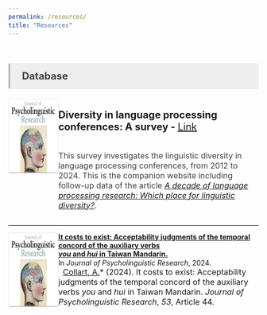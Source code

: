 ```yaml
---
permalink: /resources/
title: "Resources"
---
```


<style>
.item1 { grid-area: Image; }
.item2 { grid-area: Article; }
.item3 { grid-area: Venue; }
.item4 { grid-area: Citation; }

.grid-container {
  display: grid;
  grid-template-areas:
    'Image Article'
    'Image Venue'
    'Image Citation';
  grid-template-columns: 20% auto;
}


</style>
<br>

<p style="background-color:#eeeeee; color: #404040; border-left: solid #bcbcbc 4px; border-radius: 4px; padding:0.7em; font-size:20px"><b> &nbsp;&nbsp;Database</b></p>

<!-- Database Linguistic Diversity -->
<div class="grid-container">
  <div class="item1">
    <img align="left" width="150" height="150" src="./../images/JOPR2.png" style="padding-right: 10px"/>
  </div>
  <div class="item2">
    <p style="font-size:20px;"><strong>Diversity in language processing conferences: A survey - </strong><a href = "https://aymeric-collart.shinyapps.io/shinyapps_langconfdata_dashboard/" target = "_blank">Link</a></p>
  </div>
  <div class="item3">
<p style="font-size:16px; color: #404040">This survey investigates the linguistic diversity in language processing conferences, from 2012 to 2024. This is the companion website including follow-up data of the article <a href = "https://doi.org/10.5070/G60111432" target = "_blank"><i>A decade of language processing research: Which place for linguistic diversity?</i></a>.</p>
  </div>
</div>

---

<div class="grid-container">
  <div class="item1"><img align="left" width="150" height="150" src="./../images/JOPR2.png" style="padding-right: 10px"/></div>
  <div class="item2">
  <a href="https://doi.org/10.1007/s10936-024-10086-5" target="_blank">
<b>It costs to exist: Acceptability judgments of the temporal concord of the auxiliary verbs <br><i>you</i> and <i>hui</i> in Taiwan Mandarin.</b>
</a>
</div>
  <div class="item3" style="padding-top:1px">In <i>Journal of Psycholinguistic Research</i>, 2024.</div>
  <div class="item4" style="font-size:16px"><i class="fa fa-quote-left" aria-hidden="true"></i>&nbsp;&nbsp;<u>Collart, A.</u>* (2024). It costs to exist: Acceptability judgments of the temporal concord of the auxiliary verbs <i>you</i> and <i>hui</i> in Taiwan Mandarin. <i>Journal of Psycholinguistic Research</i>, <i>53</i>, Article 44.</div>  
</div>
